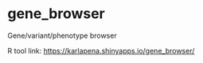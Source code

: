 # gene_browser
Gene/variant/phenotype browser

R tool link: https://karlapena.shinyapps.io/gene_browser/

